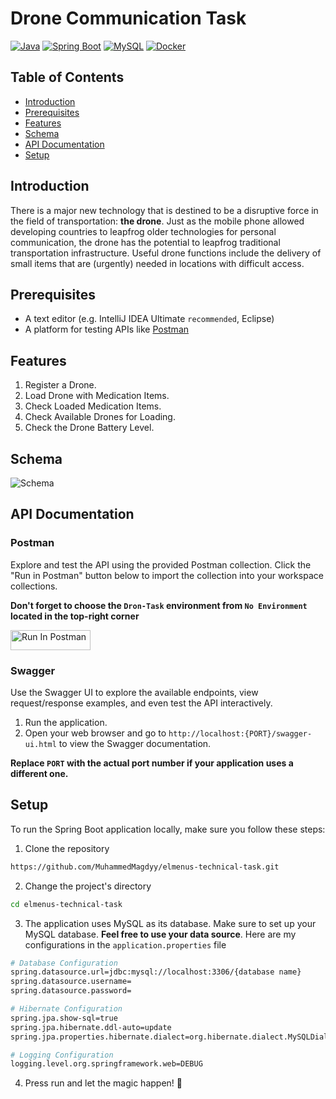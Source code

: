 # Drone Communication Task

[![Java](https://img.shields.io/badge/Java-17-blue?logo=java&style=flat)](https://www.java.com/)
[![Spring Boot](https://img.shields.io/badge/Spring%20Boot-6.1.1-brightgreen?logo=spring&style=flat)](https://spring.io/projects/spring-boot)
[![MySQL](https://img.shields.io/badge/MySQL-8.0.34-blue?logo=mysql&style=flat)](https://www.mysql.com/)
[![Docker](https://img.shields.io/badge/Docker-latest-blue?logo=docker&style=flat)](https://www.docker.com/)

## Table of Contents

- [Introduction](#introduction)
- [Prerequisites](#prerequisites)
- [Features](#features)
- [Schema](#schema)
- [API Documentation](#api-documentation)
- [Setup](#setup)

## Introduction

There is a major new technology that is destined to be a disruptive force in the field of transportation: **the drone**. Just as the mobile phone allowed developing countries to leapfrog older technologies for personal communication, the drone has the potential to leapfrog traditional transportation infrastructure.
Useful drone functions include the delivery of small items that are (urgently) needed in locations with difficult access.

## Prerequisites

- A text editor (e.g. IntelliJ IDEA Ultimate `recommended`, Eclipse)
- A platform for testing APIs like [Postman](https://www.postman.com/downloads/)

## Features

1. Register a Drone.
2. Load Drone with Medication Items.
3. Check Loaded Medication Items.
4. Check Available Drones for Loading.
5. Check the Drone Battery Level.

## Schema

![Schema](https://github.com/MuhammedMagdyy/elmenus-technical-task/assets/60513866/b2821778-7015-48c1-8c7d-d5f693196bb9)

## API Documentation
### Postman

Explore and test the API using the provided Postman collection. Click the "Run in Postman" button below to import the collection into your workspace collections.

**Don't forget to choose the `Dron-Task` environment from `No Environment` located in the top-right corner**

[<img src="https://run.pstmn.io/button.svg" alt="Run In Postman" style="width: 128px; height: 32px;">](https://app.getpostman.com/run-collection/10107969-81173bb4-353f-4f85-8100-faa82e5bce6b?action=collection%2Ffork&source=rip_markdown&collection-url=entityId%3D10107969-81173bb4-353f-4f85-8100-faa82e5bce6b%26entityType%3Dcollection%26workspaceId%3Da89d13d1-ccf8-4dbe-8d4d-f8a6b1c4c2dc#?env%5BDrone-Task%5D=W3sia2V5IjoiQkFTRV9VUkwiLCJ2YWx1ZSI6IiIsImVuYWJsZWQiOnRydWUsInR5cGUiOiJkZWZhdWx0In1d)

### Swagger

Use the Swagger UI to explore the available endpoints, view request/response examples, and even test the API interactively.

1. Run the application.
2. Open your web browser and go to `http://localhost:{PORT}/swagger-ui.html` to view the Swagger documentation.
   
**Replace `PORT` with the actual port number if your application uses a different one.**

## Setup

To run the Spring Boot application locally, make sure you follow these steps:

1. Clone the repository
```bash
https://github.com/MuhammedMagdyy/elmenus-technical-task.git
```
2. Change the project's directory
```bash
cd elmenus-technical-task
```
3. The application uses MySQL as its database. Make sure to set up your MySQL database. **Feel free to use your data source**. Here are my configurations in the `application.properties` file
```bash
# Database Configuration
spring.datasource.url=jdbc:mysql://localhost:3306/{database name}
spring.datasource.username=
spring.datasource.password=

# Hibernate Configuration
spring.jpa.show-sql=true
spring.jpa.hibernate.ddl-auto=update
spring.jpa.properties.hibernate.dialect=org.hibernate.dialect.MySQLDialect

# Logging Configuration
logging.level.org.springframework.web=DEBUG
```
4. Press run and let the magic happen! 🤩
